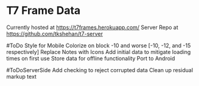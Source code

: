 # T7 Frame Data
Currently hosted at https://t7frames.herokuapp.com/
Server Repo at https://github.com/tkshehan/t7-server

#ToDo
Style for Mobile
Colorize on block -10 and worse [-10, -12, and -15 respectively]
Replace Notes with Icons
Add initial data to mitigate loading times on first use
Store data for offline functionality
Port to Android

#ToDoServerSide
Add checking to reject corrupted data
Clean up residual markup text